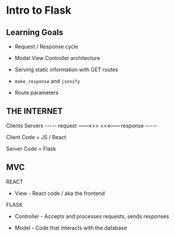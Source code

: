 # Intro to Flask

## Learning Goals

- Request / Response cycle

- Model View Controller architecture

- Serving static information with GET routes

- `make_response` and `jsonify`

- Route parameters

## THE INTERNET

Clients          Servers
----- request --->>>
<<<---response -----

Client Code = JS / React

Server Code = Flask

## MVC

REACT

- View - React code / aka the frontend

FLASK

- Controller - Accepts and processes requests, sends responses

- Model - Code that interacts with the database